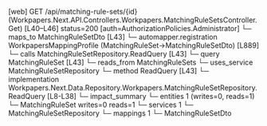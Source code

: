 [web] GET /api/matching-rule-sets/{id}  (Workpapers.Next.API.Controllers.Workpapers.MatchingRuleSetsController.Get)  [L40–L46] status=200 [auth=AuthorizationPolicies.Administrator]
  └─ maps_to MatchingRuleSetDto [L43]
    └─ automapper.registration WorkpapersMappingProfile (MatchingRuleSet->MatchingRuleSetDto) [L889]
  └─ calls MatchingRuleSetRepository.ReadQuery [L43]
  └─ query MatchingRuleSet [L43]
    └─ reads_from MatchingRuleSets
  └─ uses_service MatchingRuleSetRepository
    └─ method ReadQuery [L43]
      └─ implementation Workpapers.Next.Data.Repository.Workpapers.MatchingRuleSetRepository.ReadQuery [L8-L38]
  └─ impact_summary
    └─ entities 1 (writes=0, reads=1)
      └─ MatchingRuleSet writes=0 reads=1
    └─ services 1
      └─ MatchingRuleSetRepository
    └─ mappings 1
      └─ MatchingRuleSetDto

